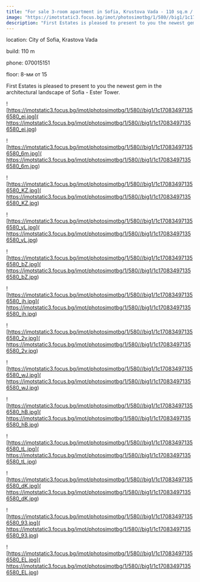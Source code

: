 ```yaml
---
title: "For sale 3-room apartment in Sofia, Krustova Vada - 110 sq.m / 290,500 EUR :: imot.bg Ad"
image: "https://imotstatic3.focus.bg/imot/photosimotbg/1/580//big1/1c170834971356580_JX.jpg"
description: "First Estates is pleased to present to you the newest gem in the architectural landscape of Sofia - Ester Tower."
---
```


location: City of Sofia, Krastova Vada

build: 110 m

phone: 070015151

floor: 8-ми от 15

First Estates is pleased to present to you the newest gem in the architectural landscape of Sofia - Ester Tower.


![https://imotstatic3.focus.bg/imot/photosimotbg/1/580//big1/1c170834971356580_ei.jpg]( https://imotstatic3.focus.bg/imot/photosimotbg/1/580//big1/1c170834971356580_ei.jpg)


![https://imotstatic3.focus.bg/imot/photosimotbg/1/580//big1/1c170834971356580_6m.jpg]( https://imotstatic3.focus.bg/imot/photosimotbg/1/580//big1/1c170834971356580_6m.jpg)


![https://imotstatic3.focus.bg/imot/photosimotbg/1/580//big1/1c170834971356580_KZ.jpg]( https://imotstatic3.focus.bg/imot/photosimotbg/1/580//big1/1c170834971356580_KZ.jpg)


![https://imotstatic3.focus.bg/imot/photosimotbg/1/580//big1/1c170834971356580_yL.jpg]( https://imotstatic3.focus.bg/imot/photosimotbg/1/580//big1/1c170834971356580_yL.jpg)


![https://imotstatic3.focus.bg/imot/photosimotbg/1/580//big1/1c170834971356580_bZ.jpg]( https://imotstatic3.focus.bg/imot/photosimotbg/1/580//big1/1c170834971356580_bZ.jpg)


![https://imotstatic3.focus.bg/imot/photosimotbg/1/580//big1/1c170834971356580_jh.jpg]( https://imotstatic3.focus.bg/imot/photosimotbg/1/580//big1/1c170834971356580_jh.jpg)


![https://imotstatic3.focus.bg/imot/photosimotbg/1/580//big1/1c170834971356580_2v.jpg]( https://imotstatic3.focus.bg/imot/photosimotbg/1/580//big1/1c170834971356580_2v.jpg)


![https://imotstatic3.focus.bg/imot/photosimotbg/1/580//big1/1c170834971356580_wJ.jpg]( https://imotstatic3.focus.bg/imot/photosimotbg/1/580//big1/1c170834971356580_wJ.jpg)


![https://imotstatic3.focus.bg/imot/photosimotbg/1/580//big1/1c170834971356580_hB.jpg]( https://imotstatic3.focus.bg/imot/photosimotbg/1/580//big1/1c170834971356580_hB.jpg)


![https://imotstatic3.focus.bg/imot/photosimotbg/1/580//big1/1c170834971356580_tL.jpg]( https://imotstatic3.focus.bg/imot/photosimotbg/1/580//big1/1c170834971356580_tL.jpg)


![https://imotstatic3.focus.bg/imot/photosimotbg/1/580//big1/1c170834971356580_dK.jpg]( https://imotstatic3.focus.bg/imot/photosimotbg/1/580//big1/1c170834971356580_dK.jpg)


![https://imotstatic3.focus.bg/imot/photosimotbg/1/580//big1/1c170834971356580_93.jpg]( https://imotstatic3.focus.bg/imot/photosimotbg/1/580//big1/1c170834971356580_93.jpg)


![https://imotstatic3.focus.bg/imot/photosimotbg/1/580//big1/1c170834971356580_EL.jpg]( https://imotstatic3.focus.bg/imot/photosimotbg/1/580//big1/1c170834971356580_EL.jpg)


